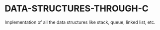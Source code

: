 # DATA-STRUCTURES-THROUGH-C
Implementation of all the data structures like stack, queue, linked list, etc.
